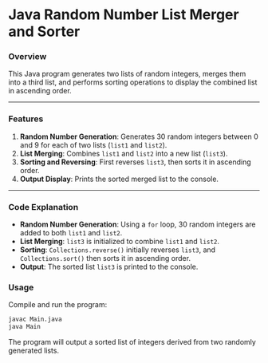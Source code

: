 
# Java Random Number List Merger and Sorter

### Overview
This Java program generates two lists of random integers, merges them into a third list, and performs sorting operations to display the combined list in ascending order.

---

### Features

1. **Random Number Generation**: Generates 30 random integers between 0 and 9 for each of two lists (`list1` and `list2`).
2. **List Merging**: Combines `list1` and `list2` into a new list (`list3`).
3. **Sorting and Reversing**: First reverses `list3`, then sorts it in ascending order.
4. **Output Display**: Prints the sorted merged list to the console.

---

### Code Explanation

- **Random Number Generation**: Using a `for` loop, 30 random integers are added to both `list1` and `list2`.
- **List Merging**: `list3` is initialized to combine `list1` and `list2`.
- **Sorting**: `Collections.reverse()` initially reverses `list3`, and `Collections.sort()` then sorts it in ascending order.
- **Output**: The sorted list `list3` is printed to the console.

### Usage

Compile and run the program:
```bash
javac Main.java
java Main
```

The program will output a sorted list of integers derived from two randomly generated lists.


